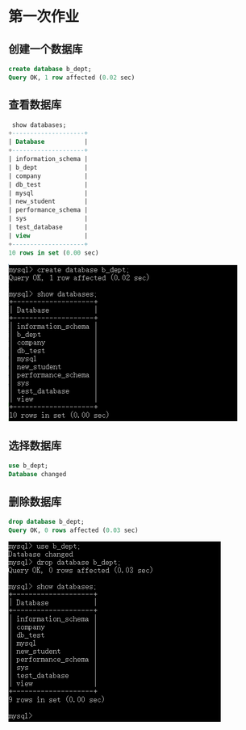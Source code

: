 # 第一次作业
## 创建一个数据库
 
```sql
create database b_dept;
Query OK, 1 row affected (0.02 sec)
```

## 查看数据库

```sql
 show databases;
+--------------------+
| Database           |
+--------------------+
| information_schema |
| b_dept             |
| company            |
| db_test            |
| mysql              |
| new_student        |
| performance_schema |
| sys                |
| test_database      |
| view               |
+--------------------+
10 rows in set (0.00 sec)
```
![](https://github.com/JINxin-0505/homework/blob/master/picture/m1.png)

## 选择数据库

```sql
use b_dept;
Database changed
```

## 删除数据库

```sql
drop database b_dept;
Query OK, 0 rows affected (0.03 sec)
```
![](https://github.com/JINxin-0505/homework/blob/master/picture/m2.png)
